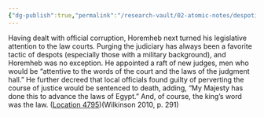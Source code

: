 ```yaml
---
{"dg-publish":true,"permalink":"/research-vault/02-atomic-notes/despotic-tactic-of-purging-the-judiciary/"}
---
```


Having dealt with official corruption, Horemheb next turned his legislative attention to the law courts. Purging the judiciary has always been a favorite tactic of despots (especially those with a military background), and Horemheb was no exception. He appointed a raft of new judges, men who would be “attentive to the words of the court and the laws of the judgment hall.” He further decreed that local officials found guilty of perverting the course of justice would be sentenced to death, adding, “My Majesty has done this to advance the laws of Egypt.” And, of course, the king’s word was the law. ([Location 4795](https://readwise.io/to_kindle?action=open&asin=B004FGMZAI&location=4795))(Wilkinson 2010, p. 291)